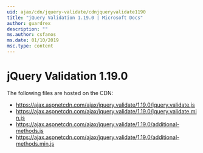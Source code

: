 ```yaml
---
uid: ajax/cdn/jquery-validate/cdnjqueryvalidate1190
title: "jQuery Validation 1.19.0 | Microsoft Docs"
author: guardrex
description: ""
ms.author: csfanos
ms.date: 01/10/2019
msc.type: content
---
```

# jQuery Validation 1.19.0

The following files are hosted on the CDN:

- https://ajax.aspnetcdn.com/ajax/jquery.validate/1.19.0/jquery.validate.js
- https://ajax.aspnetcdn.com/ajax/jquery.validate/1.19.0/jquery.validate.min.js
- https://ajax.aspnetcdn.com/ajax/jquery.validate/1.19.0/additional-methods.js
- https://ajax.aspnetcdn.com/ajax/jquery.validate/1.19.0/additional-methods.min.js
